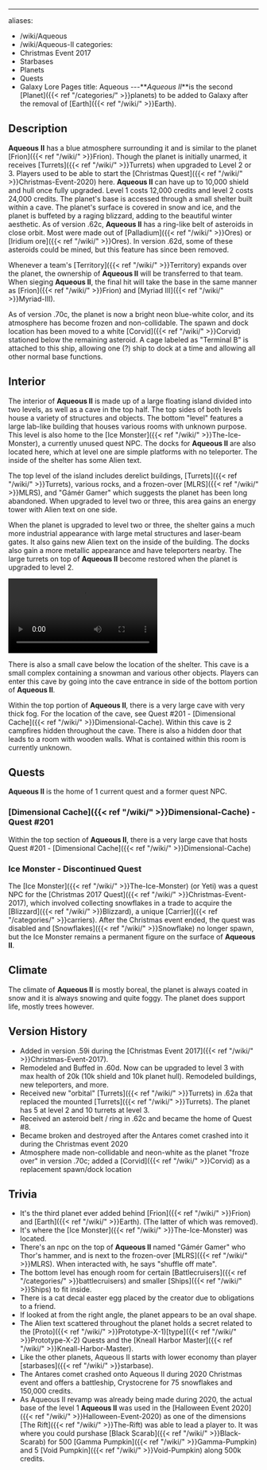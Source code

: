 ---
aliases:
- /wiki/Aqueous
- /wiki/Aqueous-II
categories:
- Christmas Event 2017
- Starbases
- Planets
- Quests
- Galaxy Lore Pages
title: Aqueous
---**_Aqueous II_**is the second [Planet]({{< ref "/categories/" >}}planets) to be added to Galaxy after the removal of [Earth]({{< ref "/wiki/" >}}Earth).

## Description

**Aqueous** **II** has a blue atmosphere surrounding it and is similar to the planet [Frion]({{< ref "/wiki/" >}}Frion). Though the planet is initially unarmed, it receives [Turrets]({{< ref "/wiki/" >}}Turrets) when upgraded to Level 2 or 3. Players used to be able to start the [Christmas Quest]({{< ref "/wiki/" >}}Christmas-Event-2020) here. **Aqueous II** can have up to 10,000 shield and hull once fully upgraded. Level 1 costs 12,000 credits and level 2 costs 24,000 credits. The planet's base is accessed through a small shelter built within a cave. The planet's surface is covered in snow and ice, and the planet is buffeted by a raging blizzard, adding to the beautiful winter aesthetic. As of version .62c, **Aqueous II** has a ring-like belt of asteroids in close orbit. Most were made out of [Palladium]({{< ref "/wiki/" >}}Ores) or [Iridium ore]({{< ref "/wiki/" >}}Ores). In version .62d, some of these asteroids could be mined, but this feature has since been removed.

Whenever a team's [Territory]({{< ref "/wiki/" >}}Territory) expands over the planet, the ownership of **Aqueous II** will be transferred to that team. When sieging **Aqueous II**, the final hit will take the base in the same manner as [Frion]({{< ref "/wiki/" >}}Frion) and [Myriad III]({{< ref "/wiki/" >}}Myriad-III).

As of version .70c, the planet is now a bright neon blue-white color, and its atmosphere has become frozen and non-collidable. The spawn and dock location has been moved to a white [Corvid]({{< ref "/wiki/" >}}Corvid) stationed below the remaining asteroid. A cage labeled as "Terminal B" is attached to this ship, allowing one (?) ship to dock at a time and allowing all other normal base functions.

## Interior

The interior of **Aqueous II** is made up of a large floating island divided into two levels, as well as a cave in the top half. The top sides of both levels house a variety of structures and objects. The bottom "level" features a large lab-like building that houses various rooms with unknown purpose. This level is also home to the [Ice Monster]({{< ref "/wiki/" >}}The-Ice-Monster), a currently unused quest NPC. The docks for **Aqueous II** are also located here, which at level one are simple platforms with no teleporter. The inside of the shelter has some Alien text.

The top level of the island includes derelict buildings, [Turrets]({{< ref "/wiki/" >}}Turrets), various rocks, and a frozen-over [MLRS]({{< ref "/wiki/" >}}MLRS), and "Gámér Gamer" which suggests the planet has been long abandoned. When upgraded to level two or three, this area gains an energy tower with Alien text on one side.

When the planet is upgraded to level two or three, the shelter gains a much more industrial appearance with large metal structures and laser-beam gates. It also gains new Alien text on the inside of the building. The docks also gain a more metallic appearance and have teleporters nearby. The large turrets on top of **Aqueous II** become restored when the planet is upgraded to level 2.

![Video showing location of secrets within the Dimensional Cache
Cave.](Aqueous-cave-secrets.mov "Video showing location of secrets within the Dimensional Cache Cave.")

There is also a small cave below the location of the shelter. This cave is a small complex containing a snowman and various other objects. Players can enter this cave by going into the cave entrance in side of the bottom portion of **Aqueous II**.

Within the top portion of **Aqueous II**, there is a very large cave with very thick fog. For the location of the cave, see Quest #201 - [Dimensional Cache]({{< ref "/wiki/" >}}Dimensional-Cache). Within this cave is 2 campfires hidden throughout the cave. There is also a hidden door that leads to a room with wooden walls. What is contained within this room is currently unknown.

## Quests

**Aqueous II** is the home of 1 current quest and a former quest NPC.

### [Dimensional Cache]({{< ref "/wiki/" >}}Dimensional-Cache) - Quest #201 

Within the top section of **Aqueous II**, there is a very large cave that hosts Quest #201 - [Dimensional Cache]({{< ref "/wiki/" >}}Dimensional-Cache)

### Ice Monster - Discontinued Quest 

The [Ice Monster]({{< ref "/wiki/" >}}The-Ice-Monster) (or Yeti) was a quest NPC for the [Christmas 2017 Quest]({{< ref "/wiki/" >}}Christmas-Event-2017), which involved collecting snowflakes in a trade to acquire the [Blizzard]({{< ref "/wiki/" >}}Blizzard), a unique [Carrier]({{< ref "/categories/" >}}carriers). After the Christmas event ended, the quest was disabled and [Snowflakes]({{< ref "/wiki/" >}}Snowflake) no longer spawn, but the Ice Monster remains a permanent figure on the surface of **Aqueous II**.

## Climate

The climate of **Aqueous II** is mostly boreal, the planet is always coated in snow and it is always snowing and quite foggy. The planet does support life, mostly trees however.

## Version History 

- Added in version .59i during the [Christmas Event 2017]({{< ref "/wiki/" >}}Christmas-Event-2017).
- Remodeled and Buffed in .60d. Now can be upgraded to level 3 with max health of 20k (10k shield and 10k planet hull). Remodeled buildings, new teleporters, and more.
- Received new "orbital" [Turrets]({{< ref "/wiki/" >}}Turrets) in .62a that replaced the mounted [Turrets]({{< ref "/wiki/" >}}Turrets). The planet has 5 at level 2 and 10 turrets at level 3.
- Received an asteroid belt / ring in .62c and became the home of Quest #8.
- Became broken and destroyed after the Antares comet crashed into it during the Christmas event 2020
- Atmosphere made non-collidable and neon-white as the planet "froze over" in version .70c; added a [Corvid]({{< ref "/wiki/" >}}Corvid) as a replacement spawn/dock location

## Trivia

- It's the third planet ever added behind [Frion]({{< ref "/wiki/" >}}Frion) and [Earth]({{< ref "/wiki/" >}}Earth). (The latter of which was removed).
- It's where the [Ice Monster]({{< ref "/wiki/" >}}The-Ice-Monster) was located.
- There's an npc on the top of **Aqueous II** named "Gámér Gamer" who Thor's hammer, and is next to the frozen-over [MLRS]({{< ref "/wiki/" >}}MLRS). When interacted with, he says "shuffle off mate".
- The bottom level has enough room for certain [Battlecruisers]({{< ref "/categories/" >}}battlecruisers) and smaller [Ships]({{< ref "/wiki/" >}}Ships) to fit inside.
- There is a cat decal easter egg placed by the creator due to obligations to a friend.
- If looked at from the right angle, the planet appears to be an oval shape.
- The Alien text scattered throughout the planet holds a secret related to the [Proto]({{< ref "/wiki/" >}}Prototype-X-1)[type]({{< ref "/wiki/" >}}Prototype-X-2) Quests and the [Kneall Harbor Master]({{< ref "/wiki/" >}}Kneall-Harbor-Master).
- Like the other planets, Aqueous II starts with lower economy than player [starbases]({{< ref "/wiki/" >}}starbase).
- The Antares comet crashed onto Aqueous II during 2020 Christmas event and offers a battleship, Crystocrene for 75 snowflakes and 150,000 credits.
- As Aqueous II revamp was already being made during 2020, the actual base of the level 1 **Aqueous II** was used in the [Halloween Event 2020]({{< ref "/wiki/" >}}Halloween-Event-2020) as one of the dimensions [The Rift]({{< ref "/wiki/" >}}The-Rift) was able to lead a player to. It was where you could purshase [Black Scarab]({{< ref "/wiki/" >}}Black-Scarab) for 500 [Gamma Pumpkin]({{< ref "/wiki/" >}}Gamma-Pumpkin) and 5 [Void Pumpkin]({{< ref "/wiki/" >}}Void-Pumpkin) along 500k credits.